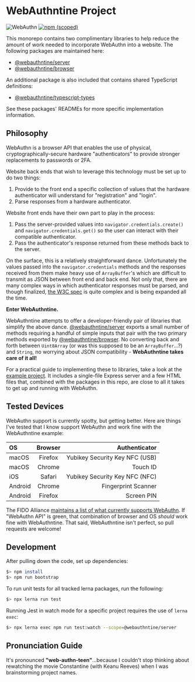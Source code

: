 # WebAuthntine Project
![WebAuthn](https://img.shields.io/badge/WebAuthn-Simplified-blueviolet?style=for-the-badge&logo=WebAuthn)
[![npm (scoped)](https://img.shields.io/npm/v/@webauthntine/server?style=for-the-badge&logo=npm)](https://www.npmjs.com/search?q=webauthntine)

This monorepo contains two complimentary libraries to help reduce the amount of work needed to
incorporate WebAuthn into a website. The following packages are maintained here:

- [@webauthntine/server](./packages/server/)
- [@webauthntine/browser](./packages/browser)

An additional package is also included that contains shared TypeScript definitions:

- [@webauthntine/typescript-types](./packages/typescript-types/)

See these packages' READMEs for more specific implementation information.

## Philosophy

WebAuthn is a browser API that enables the use of physical, cryptographically-secure hardware "authenticators" to provide stronger replacements to passwords or 2FA.

Website back ends that wish to leverage this technology must be set up to do two things:

1. Provide to the front end a specific collection of values that the hardware authenticator will understand for "registration" and "login".
2. Parse responses from a hardware authenticator.

Website front ends have their own part to play in the process:

1. Pass the server-provided values into `navigator.credentials.create()` and `navigator.credentials.get()` so the user can interact with their compatible authenticator.
2. Pass the authenticator's response returned from these methods back to the server.

On the surface, this is a relatively straightforward dance. Unfortunately the values passed into the `navigator.credentials` methods and the responses received from them make heavy use of `ArrayBuffer`'s which are difficult to transmit as JSON between front end and back end. Not only that, there are many complex ways in which authenticator responses must be parsed, and though finalized, [the W3C spec](https://w3c.github.io/webauthn/) is quite complex and is being expanded all the time.

**Enter WebAuthntine.**

WebAuthntine attempts to offer a developer-friendly pair of libraries that simplify the above dance. [@webauthntine/server](./packages/server/) exports a small number of methods requiring a handful of simple inputs that pair with the two primary methods exported by [@webauthntine/browser](./packages/browser). No converting back and forth between `Uint8Array` (or was this supposed to be an `ArrayBuffer`...?) and `String`, no worrying about JSON compatibility - **WebAuthntine takes care of it all!**

For a practical guide to implementing these to libraries, take a look at the [example project](./example). It includes a single-file Express server and a few HTML files that, combined with the packages in this repo, are close to all it takes to get up and running with WebAuthn.

## Tested Devices

WebAuthn support is currently spotty, but getting better. Here are things I've tested that I know support WebAuthn and work fine with the WebAuthntine example:

| OS      | Browser |                  Authenticator |
| :------ | :-----: | -----------------------------: |
| macOS   | Firefox | Yubikey Security Key NFC (USB) |
| macOS   | Chrome  |                       Touch ID |
| iOS     | Safari  | Yubikey Security Key NFC (NFC) |
| Android | Chrome  |            Fingerprint Scanner |
| Android | Firefox |                     Screen PIN |

The FIDO Alliance [maintains a list of what currently supports WebAuthn](https://fidoalliance.org/fido2/fido2-web-authentication-webauthn/). If "WebAuthn API" is green, that combination of browser and OS *should* work fine with WebAuthntine. That said, WebAuthntine isn't perfect, so pull requests are welcome!

## Development

After pulling down the code, set up dependencies:

```sh
$> npm install
$> npm run bootstrap
```

To run unit tests for all tracked lerna packages, run the following:

```sh
$> npx lerna run test
```

Running Jest in watch mode for a specific project requires the use of `lerna exec`:

```sh
$> npx lerna exec npm run test:watch --scope=@webauthntine/server
```

## Pronunciation Guide

It's pronounced **"web-authn-teen"**...because I couldn't stop thinking about rewatching the movie Constantine (with Keanu Reeves) when I was brainstorming project names.
